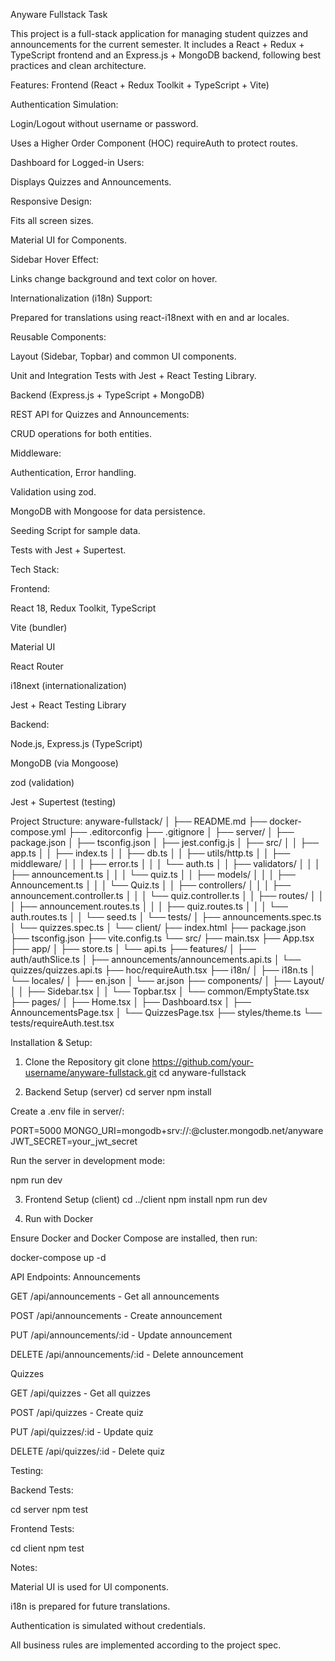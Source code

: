 Anyware Fullstack Task

This project is a full-stack application for managing student quizzes and announcements for the current semester. It includes a React + Redux + TypeScript frontend and an Express.js + MongoDB backend, following best practices and clean architecture.

Features:
Frontend (React + Redux Toolkit + TypeScript + Vite)

Authentication Simulation:

Login/Logout without username or password.

Uses a Higher Order Component (HOC) requireAuth to protect routes.

Dashboard for Logged-in Users:

Displays Quizzes and Announcements.

Responsive Design:

Fits all screen sizes.

Material UI for Components.

Sidebar Hover Effect:

Links change background and text color on hover.

Internationalization (i18n) Support:

Prepared for translations using react-i18next with en and ar locales.

Reusable Components:

Layout (Sidebar, Topbar) and common UI components.

Unit and Integration Tests with Jest + React Testing Library.

Backend (Express.js + TypeScript + MongoDB)

REST API for Quizzes and Announcements:

CRUD operations for both entities.

Middleware:

Authentication, Error handling.

Validation using zod.

MongoDB with Mongoose for data persistence.

Seeding Script for sample data.

Tests with Jest + Supertest.


Tech Stack:

Frontend:

React 18, Redux Toolkit, TypeScript

Vite (bundler)

Material UI

React Router

i18next (internationalization)

Jest + React Testing Library

Backend:

Node.js, Express.js (TypeScript)

MongoDB (via Mongoose)

zod (validation)

Jest + Supertest (testing)


Project Structure:
anyware-fullstack/
│
├── README.md
├── docker-compose.yml
├── .editorconfig
├── .gitignore
│
├── server/
│   ├── package.json
│   ├── tsconfig.json
│   ├── jest.config.js
│   ├── src/
│   │   ├── app.ts
│   │   ├── index.ts
│   │   ├── db.ts
│   │   ├── utils/http.ts
│   │   ├── middleware/
│   │   │   ├── error.ts
│   │   │   └── auth.ts
│   │   ├── validators/
│   │   │   ├── announcement.ts
│   │   │   └── quiz.ts
│   │   ├── models/
│   │   │   ├── Announcement.ts
│   │   │   └── Quiz.ts
│   │   ├── controllers/
│   │   │   ├── announcement.controller.ts
│   │   │   └── quiz.controller.ts
│   │   ├── routes/
│   │   │   ├── announcement.routes.ts
│   │   │   ├── quiz.routes.ts
│   │   │   └── auth.routes.ts
│   │   └── seed.ts
│   └── tests/
│       ├── announcements.spec.ts
│       └── quizzes.spec.ts
│
└── client/
    ├── index.html
    ├── package.json
    ├── tsconfig.json
    ├── vite.config.ts
    └── src/
        ├── main.tsx
        ├── App.tsx
        ├── app/
        │   ├── store.ts
        │   └── api.ts
        ├── features/
        │   ├── auth/authSlice.ts
        │   ├── announcements/announcements.api.ts
        │   └── quizzes/quizzes.api.ts
        ├── hoc/requireAuth.tsx
        ├── i18n/
        │   ├── i18n.ts
        │   └── locales/
        │       ├── en.json
        │       └── ar.json
        ├── components/
        │   ├── Layout/
        │   │   ├── Sidebar.tsx
        │   │   └── Topbar.tsx
        │   └── common/EmptyState.tsx
        ├── pages/
        │   ├── Home.tsx
        │   ├── Dashboard.tsx
        │   ├── AnnouncementsPage.tsx
        │   └── QuizzesPage.tsx
        ├── styles/theme.ts
        └── tests/requireAuth.test.tsx


Installation & Setup:

1. Clone the Repository
git clone https://github.com/your-username/anyware-fullstack.git
cd anyware-fullstack

2. Backend Setup (server)
cd server
npm install


Create a .env file in server/:

PORT=5000
MONGO_URI=mongodb+srv://<username>:<password>@cluster.mongodb.net/anyware
JWT_SECRET=your_jwt_secret


Run the server in development mode:

npm run dev

3. Frontend Setup (client)
cd ../client
npm install
npm run dev

4. Run with Docker

Ensure Docker and Docker Compose are installed, then run:

docker-compose up -d

API Endpoints:
Announcements

GET /api/announcements - Get all announcements

POST /api/announcements - Create announcement

PUT /api/announcements/:id - Update announcement

DELETE /api/announcements/:id - Delete announcement

Quizzes

GET /api/quizzes - Get all quizzes

POST /api/quizzes - Create quiz

PUT /api/quizzes/:id - Update quiz

DELETE /api/quizzes/:id - Delete quiz


Testing:

Backend Tests:

cd server
npm test


Frontend Tests:

cd client
npm test

Notes:

Material UI is used for UI components.

i18n is prepared for future translations.

Authentication is simulated without credentials.

All business rules are implemented according to the project spec.